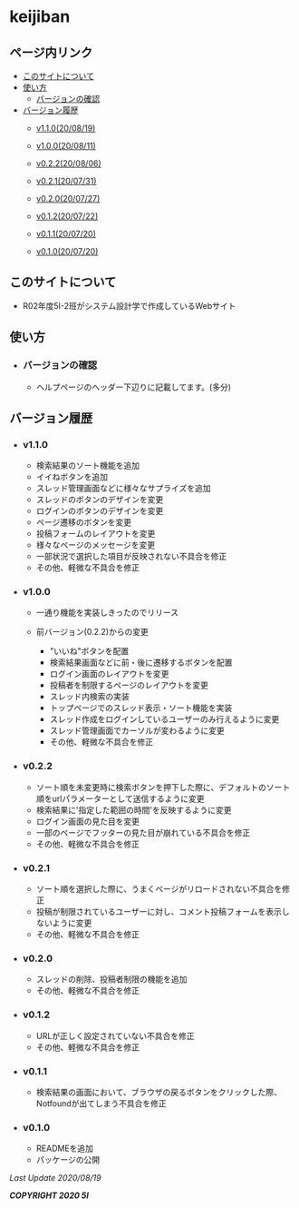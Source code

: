 # keijiban

## ページ内リンク
  - [このサイトについて](#このサイトについて)
  - [使い方](#使い方)
    - [バージョンの確認](#バージョンの確認)
  - [バージョン履歴](#バージョン履歴)
    - [v1.1.0(20/08/19)](#v1.1.0)
    - [v1.0.0(20/08/11)](#v1.0.0)
  
    - [v0.2.2(20/08/06)](#v0.2.2)
    - [v0.2.1(20/07/31)](#v0.2.1)
    - [v0.2.0(20/07/27)](#v0.2.0)
    - [v0.1.2(20/07/22)](#v0.1.2)
    - [v0.1.1(20/07/20)](#v0.1.1)
    - [v0.1.0(20/07/20)](#v0.1.0)


## このサイトについて

- R02年度5I-2班がシステム設計学で作成しているWebサイト

## 使い方

- ### バージョンの確認
  - ヘルプページのヘッダー下辺りに記載してます。(多分)

## バージョン履歴

- ### v1.1.0
  - 検索結果のソート機能を追加
  - イイねボタンを追加
  - スレッド管理画面などに様々なサプライズを追加
  - スレッドのボタンのデザインを変更
  - ログインのボタンのデザインを変更
  - ページ遷移のボタンを変更
  - 投稿フォームのレイアウトを変更
  - 様々なページのメッセージを変更
  - 一部状況で選択した項目が反映されない不具合を修正
  - その他、軽微な不具合を修正

- ### v1.0.0
  - 一通り機能を実装しきったのでリリース

  - 前バージョン(0.2.2)からの変更
    - "いいね"ボタンを配置
    - 検索結果画面などに前・後に遷移するボタンを配置
    - ログイン画面のレイアウトを変更
    - 投稿者を制限するページのレイアウトを変更
    - スレッド内検索の実装
    - トップページでのスレッド表示・ソート機能を実装
    - スレッド作成をログインしているユーザーのみ行えるように変更
    - スレッド管理画面でカーソルが変わるように変更
    - その他、軽微な不具合を修正

- ### v0.2.2
  - ソート順を未変更時に検索ボタンを押下した際に、デフォルトのソート順をurlパラメーターとして送信するように変更
  - 検索結果に'指定した範囲の時間'を反映するように変更
  - ログイン画面の見た目を変更
  - 一部のページでフッターの見た目が崩れている不具合を修正
  - その他、軽微な不具合を修正

- ### v0.2.1
  - ソート順を選択した際に、うまくページがリロードされない不具合を修正
  - 投稿が制限されているユーザーに対し、コメント投稿フォームを表示しないように変更
  - その他、軽微な不具合を修正

- ### v0.2.0
  - スレッドの削除、投稿者制限の機能を追加
  - その他、軽微な不具合を修正

- ### v0.1.2
  - URLが正しく設定されていない不具合を修正
  - その他、軽微な不具合を修正

- ### v0.1.1
  - 検索結果の画面において、ブラウザの戻るボタンをクリックした際、  
    Notfoundが出てしまう不具合を修正

- ### v0.1.0
  -  READMEを追加
  -  パッケージの公開

*Last Update 2020/08/19*

***COPYRIGHT 2020 5I***